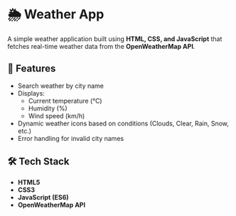 # 🌦️ Weather App

A simple weather application built using **HTML, CSS, and JavaScript** that fetches real-time weather data from the **OpenWeatherMap API**.

## 🚀 Features
- Search weather by city name  
- Displays:
  - Current temperature (°C)  
  - Humidity (%)  
  - Wind speed (km/h)  
- Dynamic weather icons based on conditions (Clouds, Clear, Rain, Snow, etc.)  
- Error handling for invalid city names  

## 🛠️ Tech Stack
- **HTML5**  
- **CSS3**  
- **JavaScript (ES6)**  
- **OpenWeatherMap API**
